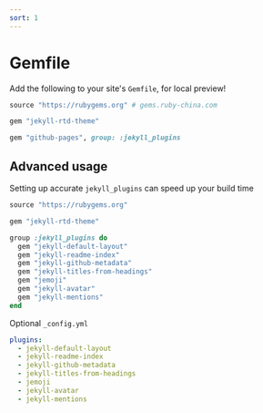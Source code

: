 ```yaml
---
sort: 1
---
```


# Gemfile

Add the following to your site's `Gemfile`, for local preview!

```ruby
source "https://rubygems.org" # gems.ruby-china.com

gem "jekyll-rtd-theme"

gem "github-pages", group: :jekyll_plugins
```

## Advanced usage

Setting up accurate `jekyll_plugins` can speed up your build time

```ruby
source "https://rubygems.org"

gem "jekyll-rtd-theme"

group :jekyll_plugins do
  gem "jekyll-default-layout"
  gem "jekyll-readme-index"
  gem "jekyll-github-metadata"
  gem "jekyll-titles-from-headings"
  gem "jemoji"
  gem "jekyll-avatar"
  gem "jekyll-mentions"
end
```

Optional `_config.yml`

```yml
plugins:
  - jekyll-default-layout
  - jekyll-readme-index
  - jekyll-github-metadata
  - jekyll-titles-from-headings
  - jemoji
  - jekyll-avatar
  - jekyll-mentions
```
